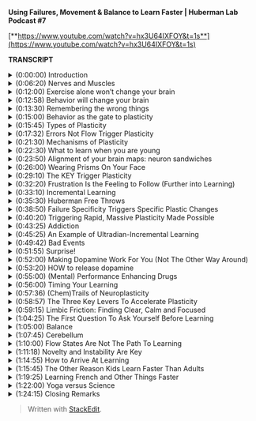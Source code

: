 ﻿**Using Failures, Movement & Balance to Learn Faster | Huberman Lab Podcast #7**

[**https://www.youtube.com/watch?v=hx3U64IXFOY&t=1s**](https://www.youtube.com/watch?v=hx3U64IXFOY&t=1s)

**TRANSCRIPT**

<details>
  <summary>(0:00:00) Introduction</summary>
-
  
Welcome to the Huberman Lab Podcast where we discuss science and science-based tools for everyday life. My name is Andrew Huberman, and I'm a professor of neurobiology and ophthalmology at Stanford School of Medicine. This podcast is separate from my teaching and research roles at Stanford. It is, however, part of my desire and effort to bring you zero cost to consumer information about science and science-related tools. In keeping with that theme, I'd like to thank the sponsors of today's podcast.

Our first sponsor is Headspace. Headspace is a meditation app that makes meditation easy. I've been meditating on and off now for about 30 years, although I confess more off than on. And that's because I think like, for a lot of people, sticking to a meditation practice can be pretty challenging. I started using Headspace a few years ago and I found that it's really allowed me to stick to a meditation practice on a regular basis. I meditate anywhere from five to seven times a week. The app includes meditations that are all backed by scientific peer-reviewed studies. And it makes it really easy to start and complete the meditations. I started using these meditations while I was flying a few years back. On JetBlue flights, they started offering Headspace meditations. That's where I initially started. And then I moved over to the app, and I really enjoy it and I derive great benefit from it. If you'd like to try Headspace, you can go to headspace.com/specialoffer. And if you do that, you'll get all the meditations that Headspace offers for free for one month. That's headspace.com/specialoffer. You get all the meditations for free, which is the best offer that they has available right now. So if you're interested in it, check it out.

The second sponsor of today's podcast is Athletic Greens. Athletic Greens is an all-in-one vitamin mineral probiotic drink. I started using Athletic Greens in 2012, and I've been using it continuously ever since. I started using Athletic Greens because I found it rather dizzying to know which vitamins and minerals to take. And Athletic Greens allows me to get the full base of all the necessary vitamins and minerals in one easy to consume drink. It also turns out that the drink tastes quite good. I mix mine with some lemon juice and some water, I drink it once or twice a day. The probiotics in Athletic Greens are also important to me because there are a lot of data now supporting the fact that the gut microbiome is important for the gut-brain axis for various aspects of cognitive function, immune function, metabolic function. There's just a huge number of things that having a healthy gut microbiome has been shown to be important for. So by taking Athletic Greens, I have that base covered as well. If you'd like to try Athletic Greens, you can go to athleticgreens.com/huberman. And if you do that, they'll give you a year supply of liquid vitamin D3 K2. There are also a lot of data now showing that vitamin D3 is very important for a number of different biological functions. In addition, they'll give you five free travel packs with your order. It can be difficult to mix up powders while on the road, when in a car, or in a hotel, or on a plane, et cetera. The travel packs make everything really clean and easy. So you'll get the year supply of vitamin D3 K2 plus the five free travel packs if you go to athleticgreens.com/huberman.

The third sponsor of today's podcast is Madefor. Madefor is behavioral science company that makes learning positive habits and growth mindset easy. I've been involved with Madefor since the beginning as the lead of their scientific advisory. Other members of the scientific advisory include, for instance, the head of the chronobiology unit at the National Institutes of Mental Health, as well as psychiatrists from Harvard Medical School and elsewhere, all of whom are serious about science and science-related tools for developing positive habits and growth mindset. The program is a 10 month-program, during which each month you engage in a specific activity designed to encourage and cultivate positive habits and growth mindset. As well, we hold a monthly Zoom call, during which we discuss the program, people's progress, and answer any questions they have directly. If you'd like to try Madefor, you can go to getmadefor.com, and if you put Huberman in at checkout, you'll get 20% off the program. That's getmadefor.com, put Huberman in at checkout, and get 20% off the program. Today, we're going to talk about how to change your nervous system for the better. As you recall, your nervous system includes your brain and your spinal cord, but also all the connections that your brain and spinal cord make with the organs of your body and all the connections that the organs of your body make with your brain and spinal cord. This thing that we call the nervous system is responsible for everything we know, all our behavior, all our emotions, everything we feel about ourselves and the outside world, everything we think and believe. It's really at the center of our entire experience of life and who we are. Fortunately, in humans, unlike in other species, we can change our nervous system by taking some very specific and deliberate actions. And, today, we're really going to focus on the actions, the motor commands and the aspects of movement and balance that allow us to change our nervous system. It turns out that movement and balance actually provide windows or portals into our ability to change our nervous system the way we want, even if those changes are not about learning new movements or learning how to balance. And soon you'll understand why. So, today, we're going to talk a lot about the basic science of neuroplasticity. I promise to not use excessive nomenclature. There'll be a little bit, but I'll try and make it as clear as possible. And we're also going to talk a lot about protocols and tools that the scientific literature points to and support for changing our nervous system, again, not just for sake of learning new motor movements or how to balance better, but for how to feel differently about particular experiences, both past, present, and future, and as well as how to learn faster. We're not going to discuss hacks, a word I loath, we're not going to discuss gimmicks, we're going to discuss mechanism and scientific data and the tools that those mechanisms and scientific data point to so that you can tailor your practices around learning to your specific needs and goals.
</details>

<details>
  <summary>(0:06:20) Nerves and Muscles</summary>
-
  
So let's begin by just examining the big picture question which is, does the brain control behavior? And my hope is that everyone is immediately thinking yes. The brain and nervous system, we really should say, 'cause the brain is just one component of the nervous system, controls our behavior. How does it do that? Well, there are a couple different levels that it does that. First of all, if we're talking about movement, behavior generally means movement, if we're talking about movement, we have two categories of neurons that are very important to think about in the context of neuroplasticity. First of all, we have what are called lower motor neurons. These are motor neurons that live in our spinal cord. For the aficionados out there, for those of you that might be headed to medical school or just want to learn more about the anatomy, they live in the ventral horn of the spinal cord. But that doesn't matter if you don't want to know that, just know that you have these things called lower motor neurons. These are neurons that are in the spinal cord but they extend a wire that we call an axon out into the peripheral nervous system, into the body. And those neurons connect with muscle. They send electrical potentials out there that allow our muscles to twitch into contract. As a little point of fact, actually, we don't have muscle memory. There's no such thing as muscle memory. Muscles are dumb. They don't know anything, they don't have a history, they don't have a memory, they don't know anything. It is the neurons that control those muscles and their firing patterns in which all the information for motor patterns are stored. So your ability to walk is not muscle memory, it's neural memory. Now, the lower motor neurons, while smarter than the muscle so to speak, are not the most brilliant of the motor neurons. They are generally involved in doing what they are told, and they are told what to do from two sources. We have circuits in our brainstem, so this would be kind of around your neck deep in the brain, that are called central pattern generators. These are sometimes called CPGs. Central pattern generators are what allow us to generate repetitive patterns of movement. So inhaling and exhaling, inhaling and exhaling subconsciously is controlled by a central pattern generator. That just means a collection of neurons. If you really want to know, they're called the pre-Botzinger neurons discovered by Jack Feldman and colleagues at UCLA. These neurons in the brainstem send information down the phrenic nerve and control the diaphragm. And it goes inhale, exhale, inhale, exhale. And you don't have to think about that. You could think about it and you could change the durations of inhales and exhales and change that up, but the motor neurons that control that are just responding to what the brain is telling it to do. The other central pattern generators include things like walking. The right limb-left limb, right limb-left limb pattern that we normally associate with walking was learned during childhood, and these central pattern generators, sometimes called CPGs, tell our lower motor neurons, "Fire. Now you fire, now you fire." So they are literally saying, "Right, left, right left." They are the marching orders from the brainstem to the lower motor neurons. So these lower motor neurons do what they are told. They are obedient little soldiers and they do what they are told, and their job is to make the muscles contract at specific times. Okay. That's all simple. But then there are the upper motor neurons. The upper motor neurons actually reside in our motor cortex, way up on top of the brain. And they are involved in sending signals for deliberate action. So they send signals to the lower motor neurons which are the effectors, the ones that actually control the muscles, but the upper motor neurons are the ones that send very specific signals. For instance, the signals that would allow you to make a cup of coffee in the morning or to deliberately engage in any kind of behavior. Now, you can probably make a cup of coffee in the morning without having to think about it too much. It's almost reflexive for you now, which means that a lot of the information about how to perform that particular movement has been passed off to circuitry that's now more or less in the brainstem and below the motor cortex. Now, why am I giving you all this detail? Well, if you want to change motor patterns, you have to know where in the circuitry changes are possible and you ought to know where the changes are most likely to occur. You also need to know, how do you signal to the brain and nervous system that a change is necessary? So let's just pause there, return to the initial question that we started with, which is, does the brain control behavior? And the answer is yes, and now you know how. It's upper motor neurons, lower motor neurons, you've got these things called central pattern generators and some connection with the muscle. So there you go, you just got, basically, what was the equivalent of the introduction to a college lecture on motor control and the nervous system. But the point today is all about plasticity. How can that be leveraged in order to open up this magical thing that we call plasticity in order to access changes to our emotional experience, or to our belief system, or to our ability to remember and use specific kinds of information for say math, or language, et cetera?
</details>

<details>
  <summary>(0:12:00) Exercise alone won’t change your brain</summary>
-
  
Well, what I'm not going to tell you is that you need to go running or you need to go biking, or that simply going through motor patterns is going to open up plasticity because I hate to tell you this, but as beneficial as exercise is, it does not open plasticity unless you do certain things. And I will tell you exactly what those certain things are today. To be clear, I think exercise is wonderful and healthy, can improve cardiovascular function, maintain strength, bone density, all that good stuff. But just working out or doing your exercise of various kinds will not change your nervous system. It will maintain it, and it can certainly improve other health metrics, but it is not going to open up the window for plasticity. The question we need to ask is can behavior change the brain? We already agree that the brain can change behavior, but can behavior change the brain? And the answer is yes, provided that behavior is different enough in specific ways from the behaviors that you already know how to perform. Let me repeat that.
</details>

<details>
  <summary>(0:12:58) Behavior will change your brain</summary>
-
  
Can behavior change the brain? And the answer is yes, provided that behavior is different enough from the sorts of behaviors that you already know how to perform. And I should've added the word well. Because you can't obviously perform a behavior that you don't know how to perform because you don't know how to do it yet. But there's a key element to accessing neuroplasticity that frankly I don't see out there in the general discussion about neuroplasticity.
</details>

<details>
  <summary>(0:13:30) Remembering the wrong things</summary>
-
  
In the general discussion about neuroplasticity and about learning, I hear all these gimmicks about using different ways to remember lots of people's names and arranging things into their first letters and mnemonics and all this kind of stuff, which, frankly, to me feels really gimmicky. I think that if you look at super learners, they tend to be people that have a process of say extreme memory. But people who have extreme memory, generally, the literature shows us, are pretty poor at other things. I don't think most of us are interested in walking around knowing how to remember everything. In fact, there are some interesting studies looking at humans who over-remember, and they suffer tremendously because they remember all sorts of things, like the number at the top of the receipt at the bodega that they bought a Coca-Cola 10 years ago. This is useless information for most people. They don't do well in life, really. So the goal isn't to remember everything, the goal is to be selective about your brain changes. And when we talk about brain changes, I want to highlight adaptive changes. There's a whole category of things that we're going to discuss when we talk about traumatic brain injury and dementia, a topic for a future episode, about all the things that happen when you have damaged your nervous system or you're missing neurons. But, today, I really want to talk about something that I think is very near and dear to many of your hearts, which is what are the behaviors that you can engage in to access neuroplasticity so that then you can apply that plasticity to the specific things that you want to learn or unlearn.
</details>

<details>
  <summary>(0:15:00) Behavior as the gate to plasticity</summary>
-
  
This is very important because I don't want people to get the impression that we're really talking about learning a bunch of motor movements. You may be an athlete, you might not be an athlete. You might want to learn how to dance, you might not. You might want to learn how to dance and get better at remembering and learning languages, for instance, or at unlearning some difficult emotional experience, meaning you want to remove the emotional load from a particular memory of an experience. What we're talking about today is using behavior as a gate to enter states of mind and body that allow you to access plasticity.
</details>

<details>
  <summary>(0:15:45) Types of Plasticity</summary>
-
  
So let's talk about the different kinds of plasticity that are available to us. Because those will point directly towards the type of protocols that we should engage in to change ourselves for the better, the so-called adaptive plasticity. There is something called representational plasticity. Representational plasticity is just your internal representation of the outside world. So you have a map of auditory space, believe it or not, meaning you have neurons that respond when something over on my right happens, like I'm [snaps fingers] snapping my fingers over to my right. I can't snap as well on my left, which is the whole thing unto itself. [snaps fingers] Yeah, weak over there on the left side. But when I do that, there are different neurons respond to those. We have a map of visual space. Certain neurons are seeing things in certain portions of visual space and not others. We have a map of motor space, meaning when we move our limbs in particular directions, we know where those limbs are because even if we can't see them, we have what's called proprioceptive feedback. So we have knowledge about where our limbs are. In fact, people that lack certain neurons for proprioceptive feedback, they are very poor at controlling their motor behavior. They get injured a lot. It's actually a terrible situation. So we've got all these representations inside and we have maps of our motor commands. We know that, for instance, if I want to reach out and grab the pen in front of me, that I need to generate a certain amount of force. So I rarely overshoot, I rarely miss the pen. Our maps of the motor world and our maps of the sensory world are merged.
</details>

<details>
  <summary>(0:17:32) Errors Not Flow Trigger Plasticity</summary>
-
  
The way to create plasticity is to create mismatches or errors in how we perform things. And this I think is an amazing and important feature of neuroplasticity that is highly underappreciated. The way to create plasticity is to send signals to the brain that something is wrong, something is different, and something isn't being achieved. I think this will completely reframe the way that most people think about plasticity. Most of us think about plasticity as, "Okay, we're going to get into this optimal learning state or flow, and then suddenly we're going to be able to do all the things that we wish that we could do." Well, I hate to break it to you, but flow is an expression of what we already know how to do. It is not a state for learning. And I'm willing to go to bat with any of the flo-wa-nis-tas out there that want to challenge me on that one. Flow is an expression of nervous system capabilities that are already embedded in us. Errors and making errors out of sync with what we would like to do is how our nervous system is cued through very distinct biological mechanisms that something isn't going right. And, therefore, certain neurochemicals are deployed that signal the neural circuits that they have to change. So let's talk about the experiments that support what I just said. 'Cause I'm about to tell you that making errors over and over and over again is the route to shaping your nervous system so that it performs better and better and better. And I'm not going to tell you that the last rep of a set where you hit failure in the gym is anything like neuroplasticity. You hear that too that it's pushing to that point of a cliff where you just can't function anymore, that's the signal. That's not the signal. That's a distinct neuromuscular phenomenon that bears zero resemblance to what it takes to get neuroplasticity. So let's talk about errors and making errors and why and how that triggers the release of chemicals that then allow us to not just learn the thing that we're doing in the motor sense, play the piano, dance, et cetera, but it also creates an environment, a milieu within the brain, that allows us to then go learn how to couple or uncouple a particular emotion to an experience, or better language learning, or better mathematical learning. It's a really fundamental aspect of how we're built. And when you look at it, it's actually very straightforward. It's a series of logical steps that once you learn how to open those hatches, it becomes very straightforward to deploy. Last episode, we discussed some of the basic principles of neuroplasticity. If you didn't hear that episode, no problem, I'll just review it quickly, which is that it's a falsehood that everything that we do and experience changes our brain. The brain changes when certain neurochemicals, namely acetylcholine, epinephrin, and dopamine, are released in ways and in the specific times that allow for neural circuits to be marked for change. And then the change occurs later during sleep. I'll review that later, but, basically, you need a certain cocktail of chemicals released in the brain in order for a particular behavior to reshape the way that our brain works. So the question really is what allows those neurochemicals to be released? And last episode, I talked all about focus. If you haven't seen it or heard that episode, you might want to check it out, about some specific tools and practices that can allow you to build up your capacity for focus and release certain chemicals in that cocktail. But, today, we're going to talk about the other chemicals in the cocktail, in particular dopamine. And we're really going to center our discussion around this issue of making errors and why making errors is actually the signal that tells the brain, "Okay, it's time to change," or, more generally, it's time to pay attention to things so that you change. And I really want to distinguish this point really clearly, which is that I'm going to talk today a lot about motor and vestibular, meaning balance programs, but not just for learning motor commands and balance, not just for learning new motor skills and balance, but also for setting a stage or a kind of condition in your brain where you can go learn other things as well.
</details>

<details>
  <summary>(0:21:30) Mechanisms of Plasticity</summary>
-
  
Let's talk about some classic experiments that really nail down what's most important in this discussion about plasticity. As I mentioned last episode, and I'll just tell you right now again, the brain is incredibly plastic from about birth until about age 25. Passive experience will shape the brain just because of the way that the chemicals that are sloshing around in there and the way that the neurons are arranged and all sorts of things. The brain's job is to customize itself in response to its experience. And then somewhere about 25, it's not like the day after your 26th birthday, plasticity closes, there's a kind of tapering off of plasticity, and you need different mechanisms to engage plasticity as an adult. We're mostly going to be talking about adult plasticity today, but I got a lot of questions about, "Well, what about if I'm younger than 25?" First of all, that's great. I wish I had a time machine, but I don't. Because as I've said before, the stinger is when you're young, your brain is very plastic, but you have less control over your experience. When you're older, generally, you have more control of your experience, but your brain is less plastic.
</details>

<details>
  <summary>(0:22:30) What to learn when you are young</summary>
-
  
So if you're already asking the question as a 20-year-old or a 15-year-old, "What can I do now that's really going to enhanced my brain?" I guess the simple answer would be an aside, which would be get the broadest education you can possible. That means math, chemistry, physics, literature, music, learn how to play an instrument. I'm saying that 'cause I wish I had, et cetera. Get a broad training in a number of things and find the thing that really captures your passion and excitement, and then put a ton of additional effort there. That's what I recommend, including emotional development. Maybe a topic for a future episode. But if you are an adult, or if you are a young person, knowing how to tap into these plasticity mechanisms is very powerful. You need these chemicals deployed in the nervous system in order to mark whatever nerve cells happen to be firing in the time afterward for change. And people are obsessed with asking, "What supplements, what drugs, what conditions, what machines will allow for that?" But there's a natural set of conditions that allow for that.
</details>

<details>
  <summary>(0:23:50) Alignment of your brain maps: neuron sandwiches</summary>
-
  
When we came into this world, we learned to take our different maps of experience, our motor maps, our auditory maps, our visual maps. And to link them, we align those maps. The simplest example is the one I gave before. If I hear something off to my right, like I click like that, it could come from my fingers snapping or it could come from something generated by somebody else or something else to my right, I look to my right. If I hear it on the left, I look to my left. If I hear it right in front of me, I keep looking right in front of me. And if I hear it behind me, I turn around. And that's because our maps of visual space and our maps of auditory space and our maps of motor space are aligned to one another in perfect register. It's an incredible feature of our nervous system. It takes place in a structure called the superior colliculus, although you don't need to know that name. Superior colliculus has layers, literally stacks of neurons like in a sandwich where the zero point right in front of me, or maybe 10 or 15 degrees off to my right or 10 or 15 degrees off to my left, are aligned so that the auditory neurons, the ones that care about sounds, at 15 degrees to my right, sit directly below the neurons that look at 15 degrees to my right in my visual system. And when I reach over to this direction, there's a signal that's sent down through those layers that says 15 degrees off to the right is the direction to look, it's the direction to listen, and it's the direction to move if I need to move. So there's an alignment. And this is really powerful. And this is what allows us to move through space and function in our lives in a really fluid way. It's set up during development. But there have been some important experiments that have revealed that these maps are plastic, meaning they can shift, they're subject to neuroplasticity. And there are specific rules that allow us to shift them.
</details>

<details>
  <summary>(0:26:00) Wearing Prisms On Your Face</summary>
-
  
So here's the key experiment. The key experiment was done by a colleague of mine who's now retired but whose work is absolutely fundamental in the field of neuroplasticity, Eric Knudsen. The Knudsen Lab, and many of the Knudsen Lab scientific offspring, showed that if one is to wear prism glasses that shift the visual field, that eventually there'll be a shift in the representation of the auditory motor maps too. Now, what they initially did is they looked at young subjects, and what they did is they moved the visual world by making them wear prism glasses. So that, for instance, if my pen is out in front of me at five degrees off center, so just a little bit off center, if you're listening to this, this would be like just a little bit to my right, but in these prism glasses, I actually see that pen way over far on my right. So it's actually here, but I see it over there because I'm wearing prisms on my eyes. What happens is in the first day or so, you ask people or you ask animal subjects or whatever to reach for this object, and they reach to the wrong place because they're seeing it where it isn't. This gets especially complicated when you start including sounds. When you have a thing off to your right making a sound, but the thing is actually right here. So you're hearing the sound at one location and you're seeing the object at another location because you're wearing these prisms. So your image of the world is totally distorted. Or, in experiments done by other groups, they wear glasses, subjects wore glasses that completely invert the visual world so that everything is upside down, which is an extreme example of these representational maps being flipped or shifted. But what you find is that in young individuals, within a day or two, they start adjusting their motor behavior in exactly the right way so that they always reach to the correct location. So they hear a sound at one location, they see the object that ought to make that sound at a different location, and they somehow are able to adjust their motor behavior to reach to the correct location. It's incredible. It's absolutely incredible. Or, in the case of the people who would look at the world upside down, they somehow are able to navigate this upside down world even though we're completely used to our feet being on the floor and not on the ceiling and people not walking at us by hanging off the ceiling like bats. Amazing. And what it tells us is that these maps that are aligned to one another can move and shift and rotate, and even flip themselves. And it happens best in young individuals. If you do this in older individuals, in most cases, it takes a very long time for the maps to shift, and in some cases they never shift. So this is a very experimental scenario, but it's an important one to understand because it really tamps down the fact that we have the capacity to create dramatic shifts in our representation of the outside world. So how can we get plasticity as adults that mimics the plasticity that we get when we are juveniles? Well, the Knudsen Lab and other labs have looked at this, and it's really interesting. First of all, we have to ask, what is the signal for plasticity? Is it just having prism glasses on? No, because they did that experiment and ruled that out. Is it just the fact that the visual thing appears to be far over to my right when in fact it's right in front of me? No.
</details>

<details>
  <summary>(0:29:10) The KEY Trigger Plasticity</summary>
-
  
The signal that generates the plasticity is the making of errors. It's the reaches and failures that signal to the nervous system that this is not working. And, therefore, the shifts start to take place. And this is so fundamentally important because I think most people think, "Oh, well, practice is going to be I have to access beginner's mind," which is a great concept, actually, it's about approaching things expecting to make errors, which is great. I think I am a believer in beginner's mind. But people understandably get frustrated, like they're trying to learn a piece on the piano and they can't do it, or they're trying to write a piece of code, or they're trying to access some sort of motor behavior, and they can't do it, and the frustration drives them crazy, [indistinct] "I can't do it, I can't do it," when they don't realize that [laughs] the errors themselves are signaling to the brain and nervous system, "Something's not working." And of course the brain doesn't understand the words something isn't working. The brain doesn't even understand frustration as an emotional state. The brain understands the neurochemicals that are released, namely epinephrine and acetylcholine, but also, and we'll get into this, the molecule dopamine when we start to approximate the correct behavior just a little bit, and we start getting a little bit right. So what happens is when we make errors, the nervous system kind of, I don't want to say freaks out because it's a very mechanistic and controlled situation, but the nervous system starts releasing neurotransmitters and neuromodulators that say, "We better change something in the circuitry." And so errors are the basis [laughs] for neuroplasticity and for learning. And I wish that this was more prominent out there. I guess this is why I'm saying it. And humans do not like this feeling of frustration and making errors. The few that do do exceedingly well in whatever pursuits they happen to be involved in. The ones that don't, generally don't do well. They generally don't learn much. And if you think about it, why would your nervous system ever change? Why would it ever change? Unless there was something to be afraid of, something that made us feel awful will signal that the nervous system needs to change, or there's an error in our performance. So it turns out that the feedback of these errors, the reaching to the wrong location starts to release a number of things. And now you've heard about them many times, but this would be epinephrin. It increases alertness, acetylcholine, focus. And this is why frustration that leads us to just kind of quit and walk away from the endeavor is the absolute worst thing. Because if acetylcholine is released, it creates an opportunity to focus on the error margin, the distance between what it is that you're doing and what it is that you would like to do. And then the nervous system starts to make changes almost immediately in order to try and get the behavior right. And when you start getting it even a little bit right, that third molecule comes online or is released, which is dopamine, which allows for the plastic changes to occur very fast. Now, this is what all happens very naturally in young brains. But in old brains, it tends to be pretty slow, except for in two conditions.
</details>

<details>
  <summary>(0:32:20) Frustration Is the Feeling to Follow (Further into Learning)</summary>
-
  
So let me just pause and just say this, if you are uncomfortable making errors and you get frustrated easily, if you leverage that frustration toward drilling deeper into the endeavor, you are setting yourself up for a terrific set of plasticity mechanisms to engage. But if you take that frustration and you walk away from the endeavor, you are essentially setting up plasticity to rewire you according to what happens afterwards, which is generally feeling pretty miserable. So now you can kind of start to appreciate why it is that continuing to drill into a process to the point of frustration but then staying with that process for a little bit longer, and I'll define exactly what I mean by a little bit, is the most important thing for adult learning as well as childhood learning, but adult learning in particular.
</details>

<details>
  <summary>(0:33:10) Incremental Learning</summary>
-
  
Now, the Knudsen Lab did two very important sets of experiments. The first one was published in "Nature,' very important study, which showed that juveniles can make these massive shifts in their map representations, meaning you can shift the visual world using visual prisms a huge amount and very quickly. Young individuals can shift their representations of the world so that they learn to reach to the correct location. They get a lot of plasticity all at once, and it happens very fast in a period of just a couple days. In adults, it tends to be very slow and most individuals never actually accomplish the full map shift. They don't get the plasticity. Here we're talking about map shifts, but this could be learning a new language, this could be any number of different things that [indistinct] we're attempting. So what we're saying is what I already said before, which is that we learn very well as youngsters, but not as adults after 25. But then what they did is they started making the increment of change smaller. So instead of shifting the world a huge amount by putting prisms that shifted that the visual world all the way over to the right, they did this incrementally. So, first, they put on prisms that shifted it just a little bit, just like seven degrees I believe was the exact number. And then it was 14 degrees, and then it was 28 degrees. And so what they found was that the adult nervous system can tolerate smaller and smaller errors over time, but that you can stack those errors so that you can get a lot of plasticity. Put simply, incremental learning as an adult is absolutely essential. You are not going to get massive shifts in your representation to the outside world. So how do you make small errors as opposed to big errors? Well, the key is smaller bouts of focused learning for smaller bits of information. It's a mistake to try and learn a lot of information in one learning about as an adult. What these papers from the Knudsen Lab show, and what others have gone on to show, is that the adult nervous system is fully capable of engaging in a huge amount of plasticity, but you need to do it in smaller increments per learning epoch or per learning episode. So how would you do this?
</details>

<details>
  <summary>(0:35:30) Huberman Free Throws</summary>
-
  
Well, say for instance, I'm terrible at free throws, so let's say I wanted to learn free throws. I'm 45 years old, so I'm well past the 25 and under mark. I'm going to make errors. I'm going to make a lot errors. If I go into learning free throws knowing that errors are the gate to plasticity, well, then I feel a little bit better, but I still have to aim for the rim of the basket or the net. Basically, showing how little I know about basketball. But I think I know the general themes around basketball, involves a net, a back board, and a ball, of course. So I go to the free throw line and I'll throw. How long should I go? Well, until I'm hitting the point of frustration. And at that point, continuing probably for anywhere from 10 to 100 more trials should be my limit, right? That should be my limit if I want to improve some specific aspect of the motor behavior. And so the question then is what should I be paying attention to? What should I be focusing on? Well, obviously trying to get the ball into the basket. But the beauty of motor learning is that the circuits for auditory and visual and motor more or less teach themselves. I don't necessarily have to be paying attention to exactly the contact of my fingers with the ball or some random feature like whether or not I'm bending my knees or not. The key is to try a number of different parameters until I start to approximate the behavior that I want to get a little bit better, and then trying to get consistent about that. Now, many of you involved in sports learning will say, "Okay, well, that's obvious, it's just incremental learning." But the key thing is in those errors. By isolating the errors and making a number of errors in a particular aspect of the motor movement, it signals to the brain that it's plastic. And if I leave that episode of going and trying to learn how to shoot free throws, my brain is still plastic. Plasticity is a state of the brain and nervous system. It's not just geared toward the specific thing I'm trying to learn. So there are two aspects to plasticity that I think we really need to highlight. One is that there's plasticity geared toward the thing that you are trying to learn specifically. And then there are states of mind and body that allow us to access plasticity. Now, toward the end of this episode, I'm going to spell out specific protocols in a little more detail. That free throw example might not correlate with what you want to learn. Actually, I don't have a huge desire to learn free throws. I've more or less given up on basketball, and free throws in particular. But I think that it's important to understand that motor movements are the most straightforward way to access states of plasticity. And that can be for sake of learning the motor movement or for sake of accessing plasticity more generally. One very important aspect to getting plasticity as an adult is not just smaller increments, meaning shorter bouts. So I gave an example of another 100 free throws or something, but going out there and just getting 10,000 free throws all at once or packing as much as I can into one episode is not going to be as efficient for me as shorter bouts of intense learning as an adult.
</details>

<details>
  <summary>(0:38:50) Failure Specificity Triggers Specific Plastic Changes</summary>
-
  
Because the error signals are not as well-defined to my nervous system. It's not going to know what needs to change. And so this is really the key element of incremental learning, is that you're trying to signal to the nervous system at least one component that needs to change. The nervous system needs to know what the error is. Now, when I shoot free throws, Lord knows there are a lot of different kinds of errors that happen, probably the way I'm bending my knees, the arc of the ball, the way I'm organizing my shoulders, probably where my eyes are, lots of things. So which ones to focus on? And that's what I said before, the beauty of the motor system is I don't have to worry about all of that. I just need to get the reps in a number of times, and the nervous system will figure out how far off my motor commands are, at the level of these maps that I described earlier, how far those deviate from the desired behavior, getting the ball into the basket, and it will start making adjustments. But as I make adjustments, or as my nervous system makes adjustments for me, the key thing is to not start adding a variety of new errors because then it gets confused. And so this is why short learning bouts are absolutely essential. So let's say it's for learning an instrument as an adult. Probably anywhere from 7 minutes to 30 minutes, provided that you're fully attending, you're very focused, is going to be a pretty significant stimulus to inspire plasticity in the nervous system.
</details>

<details>
  <summary>(0:40:20) Triggering Rapid, Massive Plasticity Made Possible</summary>
-
  
Now, there is one way to get a lot of plasticity all at once as an adult. There is that kind of Holy Grail thing of getting massive plasticity as you would when you were a young person but as an adult. And the Knudsen Lab revealed this by setting a very serious contingency on the learning. What they did was they had a situation where subjects had to find food that was displaced in their visual world, again, by putting prisms, and they had to find the food, and the food made a noise, there was a noise set to kind of the location of the food through an array of speakers. Basically, what they found was that if people have to adjust their visual world in order to get food, the plasticity would eventually occur, but it was very slow as an adult. It was very, very slow. Unless they actually had to hunt that food. In order to eat at all, they needed plasticity. And then what happened was remarkable. What they observed is that the plasticity as an adult can be as dramatic, as robust as it is in a young person or in a young animal subject, provided that there's a serious incentive for the plasticity to occur. And this is absolutely important to understand, which is that how badly we need or want the plasticity determines how fast that plasticity will arrive, which is incredible because the brain is just neurons and soup of chemicals. But this means that the importance of something, how important something is to us, actually gates the rate of plasticity and the magnitude of plasticity. And this is why just passively going through most things, going through the motions, as we say, or just getting our reps in quote, unquote, is not sufficient to get the nervous system to change. This study, a beautiful study, published in the journal of neuroscience shows that if we actually have to accomplish something in order to eat or in order to get our ration of income, we will reshape our nervous system very, very quickly. So the nervous system has a capacity to change at a tremendous rate, to an enormous degree at any stage of life provided it's important enough that that happen. And I think some of you might be saying, "Well, duh, that's obvious. If it's really crucial, then, of course, it's going to change faster." But it didn't have to be that way. And for most people who are trying to learn how to learn faster or learn better, they probably, in most cases, they are hitting a limit because the need to change is not crucial enough. And I think there are a number of places where this has important relevance in the people who are battling addiction, for instance. I will be the first to say that I sympathize with the fact that addictions have a biological component.
</details>

<details>
  <summary>(0:43:25) Addiction</summary>
-
  
There's clearly cases where people struggle tremendously to change their behavior and their nervous system, in some cases, is so disrupted by whatever substance they've been abusing or behavior that they've been engaging in, that it's that much harder for them to change. But we've also seen incredible examples where when people have to change from an internal standpoint, from their own belief and desire to change, that massive change is possible. And so I think that the studies that Knudsen did showing the incremental learning can create a huge degree of plasticity as an adult as well as when the contingency is very high, meaning we need to eat, or we need to make an income, or we need to do something that's vitally important for us, that plasticity can happen in these enormous leaps just like they can in adolescence and young adulthood. That points to the fact that it has to be a neurochemical system. There has to be an underlying mechanism. This wasn't a case of sticking a wire into the brain or taking a particular drug. All the chemicals that we're about to talk about are released from drugstores, if you will, [laughs] chemical stores that already reside in all of our brains. And the key is how to tap into those stores. And so we're going to next talk about what are the specific behaviors that liberate particular categories of chemicals that allow us to make the most of incremental learning and that set the stage for plasticity that is similar enough or mimics these high contingency states, like the need to get food, or really create a sense of internal urgency, chemical urgency, if you will.
</details>

<details>
  <summary>(0:45:25) An Example of Ultradian-Incremental Learning</summary>
-
  
If you've heard previous episodes of this podcast, you may have heard me talk about ultradian rhythm, which are these 90-minute rhythms that break up our 24-hour day. They help break up our sleep into different cycles of sleep like REM sleep and non-REM sleep. They break up our day in ways that allow us to learn best within 90-minute cycles, et cetera. So some of you might be saying, "Wait, you've been talking about ultradian cycles, and a moment ago you were talking about 7-minute or 12-minute or 30-minute learning cycles. Today, we're really talking about how to tap into plasticity through the completion of a task or working towards something repetitively and making errors. And so just to frame this in the context of the ultradian cycle, you might sit down, decide that you're going to learn conversational French, which would mean that you probably don't already speak French. So you're going to sit down, you're going to decide you're going to learn some nouns and some verbs, you might do some practice set. The ultradian cycle says that for the first 5 to 10 minutes of doing that, your mind is going to drift and your focus will probably kick in, provided that you're restricting your visual world to just the material in front of you, something we talked about last episode, somewhere around the 10 or 15-minute mark. And then at best you're probably going to get about an hour of a deliberate kind of tunnel vision learning in there. Your mind will drift. And then toward the end of that, what is now an hour and 10 or hour and 20 minute cycle, your brain will sort of start to flicker in and out, you might start thinking about what you need to eat or the fact that you have to use the bathroom or something. And then by 90 minutes, it's probably time to just stop the learning about and go do something else, maybe return for a second learning about later, maybe take a nap afterwards or something to enhance the learning. It's going to happen within about a 90-minute block. You're going to go through that cycle of learning. But when I refer to the 7 or 12 or 30 minutes of making errors, what I mean is when you're really in a mode of repeating errors, not deliberately, you're trying your best to accomplish something, and you're failing. You're absolutely failing. You're trying to remember say the sign language alphabet. I was trying to teach myself this recently, and then I keep repeating and repeating, and then get to a certain point where I kept making errors, making errors, making errors. You want to keep making errors for this period of time that I'm saying will last anywhere for about 7 to 30 minutes. It is exceedingly frustrating, but that frustration, it liberates the chemical cues that signal that plasticity needs to happen and they also signal the particular neurons that are active. So in the case of sign language, it might be the ones that control my hand movements as well as me thinking about what the different letters are. It's signaling different opponents within the networks between the brain and body, and it's trying to figure out, "Wait, where are these errors coming from? Where are the errors coming from? Ah, it's those neurons, they're making the mistakes. They're making the mistakes, they're making the mistakes." And it essentially highlights that pathway for change. And it is the case that when we come back a day or two later in a learning about after a nap or a night or two of deep rest, then what we find is that we can remember certain things and the motor pathways work. And we don't always get it perfectly, but we get a lot of it right. Whereas, we got it wrong before. So that 7 to 30-minute intense learning about is within the ultradian cycle, and I want to be clear about that. And some people can tolerate many of these per day. Most people can only tolerate one or two, maybe three. This is intense work. If shooting free throws, you could probably do it all day. But what I'm talking about is really trying to accelerate plasticity by having a period of the 7 to 30 minutes per learning about that is specifically about making errors. I want to really underscore that. And it's not about, as I mentioned before, coming up with some little hack or trick or something of that sort. It's really about trying to cue the nervous system that something needs to change because otherwise it simply won't change.
</details>

<details>
  <summary>(0:49:42) Bad Events</summary>
-
  
Now, there's another aspect to learning, I think it's only fair to mention, which is that we can all learn very easily when there's something very bad happens to us. I don't wish this on anyone, but it is the case that if something really terrible happens that we will have a lifetime memory for that event. There are processes that allow us to uncouple the emotional load of that event. I talked about some of those a few episodes back, the episode on dreams, trauma, and hallucinations. And we're going to return to trauma release, PTSD, and some of those other themes in a future episode. But the reason why negative experiences can be wired into us so quickly is because our nervous system's main job is to keep us safe, but at a deeper level, it's because negative experiences cue us to the fact that whatever's happening that's really bad is very different than the other things that tend to happen before. Most of our experience doesn't remap us, but those negative experiences deploy high levels of norepinephrine, high levels of acetylcholine, and really make so that whatever it is that we experienced in that bad episode is essentially queued up, and so we're on the lookout for it. And this has a number of negative effects in terms of psychological and emotional effects, but it is really a process designed to keep us safe.
</details>

<details>
  <summary>(0:51:55) Surprise!</summary>
-
  
The other ways in which we can learn more quickly besides just making errors is when something really surprises us. And if we're positively surprised by something or we are just flooded with this molecule dopamine, then there's a great opportunity for plasticity. Dopamine is a molecule that's almost always associated with pleasure and with the accomplishment of a particular goal, but it's really also a molecule of motivation. It's a molecule that is released inside of us when we think we're on the right path. And it does have a capacity to increase neuroplasticity, motivation, et cetera. It's released in response to a number of natural behaviors, just that help with the progression of ours and other species, things like food, sex, in some sense social connection, although that's more serotonin, and serotonin doesn't have the same effects on plasticity quite the same. And we'll talk about a few later. But dopamine is when we think we're on the right path toward an external goal, a little bit is released and it tends to give us more motivation toward that goal.
</details>

<details>
  <summary>(0:52:00) Making Dopamine Work For You (Not The Other Way Around)</summary>
-
  
I think everyone could stand to enhance the rate of learning by doing the following. Learn to attach dopamine, in a subjective way, to this process of making errors. Because that's really combining two modes of plasticity in ways that together can accelerate the plasticity. So, earlier, I talked about making errors and having a focus about of learning that includes making a lot of errors inside of that learning about. That is going to be frustrating, but the frustration itself is the cue, and epinephrine will be very high under those conditions. But if you can just subjectively associate that experience with something good and that you want to continue down that path as opposed to quitting when you hit the point of frustration, well then you now start to create a synergy between the dopamine that's released when we subjectively think something is good, or tell ourselves something is good, and that situation of making failures. In other words, making failing repetitively, provided we're engaged in a very specific set of behaviors when we do it, as well as telling ourselves that those failures are good for learning and good for us, creates an outsize effect on the rate of plasticity. It accelerates plasticity.
</details>

<details>
  <summary>(0:53:20) HOW to release dopamine</summary>
-
  
Now, some of you might be asking, and I get asked a lot, "Well, how do I get dopamine to be released? And can I just tell myself that something is good when it's bad?" Well, actually yes, believe it or not. The thing about dopamine is it's highly subjective. What's funny to one person is not necessarily funny to the next. So it has to have some sense of authenticity for you. But if you really want to be learning the thing that you're trying to learn, that should be reason enough to tell yourself, "Well, I'm frustrated, but the frustration is the source of accelerated learning." Dopamine is one of these incredible molecules that both can be released according to things that are hardwired in us to release dopamine. Again, things like food, sex, warmth when we're cold, cool environments when we're too warm. It's that kind of pleasure molecule overall. But it's also highly subjective what releases dopamine in one person versus the next. Everyone releases dopamine in response to those very basic kind of behaviors and activities, but dopamine is also released according to what we subjectively believe is good for us. And that's what's so powerful about it. In fact, a book that I highly recommend, if you want to read more about dopamine, is a book that frankly I wish I had written, it's such a wonderful book, it's called "The Molecule of More." And it really talks about dopamine not just as a molecule associated with reward, but a molecule associated with motivation and pursuit, and just how subjectively controlled dopamine can be. So make lots of errors, tell yourself that those errors are important and good for your overall learning goals, so learn to attach dopamine, meaning release dopamine in your brain when you start to make errors, keep the bouts of learning relatively short if you're an adult. Younger people can probably engage in more bouts of learning. And it's probably one of the reasons why they learn so much faster. They can just pack so much more information into the brains and nervous systems compared to adults.
</details>

<details>
  <summary>(0:55:00) (Mental) Performance Enhancing Drugs</summary>
-
  
It's a little bit like, I'll use the example of performance-enhancing drugs. Some of those drugs probably do enhance performance at the level of increasing red blood cell count, et cetera. But a lot of what those drugs do is they allow athletes to recover faster so they can just train more. They allow them to do more work. And so being a child is a little bit like being in a performance enhanced brain milieu. Their brains are kind of on natural, healthy neurochemicals that afford them a lot more learning should they pursue it. So this goes back to my advice for young people early on. If you're young, what should you do? Learn as much as you can about as many things as you possibly can. And I suggest specializing in something. I guess I'm not in a position to give anyone direct advice, but I would say, hopefully, by about age 30, hopefully younger, you have some sense of what excites you and try and get really good at that thing, provided it serves the world for better. But that's all I'll say in terms of parenting advice. It's not my place. But maybe sometime I'll have an episode completely devoted to sort of youth and learning in youth. But once you're attaching dopamine to this process of making errors, then I start getting lots of questions that really are the right questions, which are, how often should I do this?
</details>

<details>
  <summary>(0:56:00) Timing Your Learning</summary>
-
  
And when should I be doing this and at what time? Well, I've talked a little bit about this in previous episodes, but as long as we're now kind of into the nitty-gritty of tools and application, each of us have some natural times throughout the day when we are going to be much better at tolerating these errors and much more focused on what it is that we're trying to do. Last episode was about focus, but chances are that you can't focus as well at 4:00 pm as you can at 10:00 am. It differs for everybody depending on when you're sleeping and your kind of natural chemistry and rhythms. But find the time or times of day when you naturally have the highest mental acuity, and that's really when you want to engage in these learning bouts. And then get to the point where you're making errors and then keep making errors for 7 to 30 minutes. Just keep making those errors and drill through it. And you're almost seeking frustration. And if you can find some pleasure in the frustration, yes, that is a state that exists, you have created the optimal neurochemical milieu for learning that thing.
</details>

<details>
  <summary>(0:57:36) (Chem)Trails of Neuroplasticity</summary>
-
  
But then here's the beauty of it, you also have created the optimal milieu for learning other things afterward. If you leave that about of, I gave the example of free throws, or maybe it's playing tennis, or maybe it's some other skill, and you sit down to read a book, your brain is in a heightened state to learn and retain the information. Because those chemicals don't get released and then shut down. You're creating a whole milieu, an environment of these chemicals. And the tale of how long these chemicals stay sloshing around in your brain has too many factors for me to put a hard number on it. It's going to depend on transporters and enzymes and all sorts of things. But at least for an hour or so I would say, you're going to be in a state of heightened learning, and the ability to learn, not just the motor patterns but cognitive information, language information, maybe you go to therapy right after that and you work on something in a very deliberate way that you're trying to work on, maybe you don't go to therapy, maybe you do something else that's important to you. Again, there are just a variety of examples I could give. There are a number of things that allow us to powerfully access these states of error that are kind of surprising but also kind of fun. Again, these aren't gimmicks, these tap into these basic mechanisms of plasticity.
</details>

<details>
  <summary>(0:58:57) The Three Key Levers To Accelerate Plasticity</summary>
-
  
And the three that I'd like to talk about next are balance, meaning the vestibular system, as well as the two sides of what I call limbic friction or autonomic arousal. And if none of that makes sense, I'm going to put a fine point on each one of those and what it is and why it works for opening up neuroplasticity.
</details>

<details>
  <summary>(0:59:15) Limbic Friction: Finding Clear, Calm and Focused</summary>
-
  
Let's talk about limbic friction. Now, limbic friction is not a term you're going to find in the textbooks. So if any of my colleagues are listening, I want to repeat limbic friction, I realize is not something you're going to find in any of the textbooks. But it is an important principle that captures a lot of information that is in textbooks, both neurobiology and psychology, and it has some really important implications. Limbic friction is my attempt to give a name to something that is more nuanced and mechanistic than stress. Because, typically, when we hear about stress, we think of heart rate, heartbeat going too fast, breathing too fast, sweating, and not being in a state that we want, we're to alert and we want to be more calm. And, indeed, that's one condition in which we have limbic friction, meaning our limbic system is taking control of a number of different aspects of our autonomic or automatic biology. And we are struggling to control that through what we call top-down mechanisms. We're trying to calm down in order to reduce that level of arousal. We're all familiar with this, it's called the stress response. However, there's another aspect of stress that's just as important, which is when we're tired and we're fatigued and we need to engage, we need to be more alert than we are. And so what I call limbic friction is really designed to describe the fact that when our autonomic nervous system isn't where we want it, meaning we're trying to be more alert or we're trying to be less alert, both of those feel stressful to people. The other way to put it is that the word stress is not a very good word to describe what most people experience as stressful because it can either be being too tired or being too alert. Now, why am I bringing this up in a discussion about neuroplasticity? This is not a discussion about stress. At some point, we will talk about stress and tools to deal with stress. But the reason I'm bringing this up is that in order to access neuroplasticity, you need these components of focus, you need the component of attaching subjective reward, you need to make errors, all this stuff. And a lot of people find it difficult to just get into the overall state to access those things. So now there's a series of gates that people are having a hard time accessing. They're too tired and they can't focus, for instance. Well, here's the beauty of it. If you are too alert, meaning you're too anxious, and you want to calm down in order to learn better, there are things that you can do. The two that I've spoken about previously on various podcasts, and I'll just review them really quickly, are the double inhale exhale. So inhaling twice through the nose and exhaling once through the mouth. This is not some yoga trick or some hack. This is what's called a physiological sigh. It offloads carbon dioxide from the lungs, it has a number of different effects. These were described in textbooks dating back to the 30s and a number of laboratories have explored the neurocircuitry underlying these so-called physiological sighs. That will calm you down faster than anything else that I'm aware of. The other thing is starting to remove your tunnel vision. When you use tunnel vision, you're very focused, that epinephrine up is released by dilating your field of gaze, so-called panoramic vision. Great, so now you can start to sort of move up and down this level of autonomic arousal. The key is you want to be in a state of arousal that's ideally matched to the thing that you're trying to perform or learn. So if I'm really anxious and I can't even pick up the basketball or I feel like I'm shaking or my muscles are too tight, I don't have that kind of looseness, when I move like that, it almost makes it look like I could throw a free throw, but I miss 95% of the time, unless the basket is very, very low and I place it in directly. I guess that's not a free throw, is it? [laughs] In any case, the point being that you want to be in a state of alertness but calm. And so you need to have ways to calm yourself down when you're too amped up. But the other side of limbic friction is important too. If you are too tired and you can't focus, well, then it's going to be impossible to even get to the starting line, so to speak, for engaging in neuroplasticity through incremental learning, et cetera. So in that case, there are other methods that you can do to wake yourself up. The best thing you should do is get a good night's sleep, but that's not always possible, or use a NSDR, non-sleep deep rest protocol. But if you've already done those things or you're simply exhausted for whatever other reason, then there are other things that I often get asked about, like sure a cup of coffee or super oxygenation breathing, which means inhaling more than exhaling on average in a breathing about. Now we're sort of getting toward the realm of like how you could trick your nervous system into waking up. And if you bring more oxygen in by making your inhales deeper and longer, you will become more alert. You'll start to actually deploy norepinephrine if you breathe very fast. So there are things that you can do to move up or down this so-called autonomic arousal arc.
</details>

<details>
  <summary>(1:04:25) The First Question To Ask Yourself Before Learning</summary>
-
  
And what you want to ask before you undergo any learning about is how much limbic friction am I experiencing? Am I too alert and I want to be calmer, or am I too calm and too sleepy and I want to be more alert? You're going to need to engage in behaviors that bring you to the starting line in order to learn. There are other things that you can do in order to then learn better and faster besides incremental learning, and those center on the vestibular system.
</details>

<details>
  <summary>(1:05:00) Balance</summary>
-
  
And this may come as a surprise to some people, but probably not as a surprise to some of you whose professions or whose recreation involves a lot of motor activity and sort of what we call high dimensional skill activity, not just running or cycling or very linear activities like weightlifting, but things that involve inversions and a lot of lateral movement, actual sports, jumping, diving, rolling, these kinds of things, gymnastics type stuff. Why the vestibular system to access neuroplasticity? Well, we have a hardwired system for balance, and here's how it works in as simple terms as I can possibly come up with. As we move through space, or even if we're stationary, there are really three main planes of movement. Now, I realize some people are just listening to this, so I'm going to do this for both the folks that are just listening and for those of you that are watching on video. So there are three main modes of movement. And it turns out that your brain doesn't really know where your body is, except through that proprioceptive feedback. The main way it knows is through three planes of movement that we call pitch, which is like nodding. So if I nod like this, that's pitch. Then there's yaw, which is side to side, which is like shaking my head no. And then there's roll from side to side like when a puppy looks at you, like mm-mmm, that kind of thing. So pitch, yaw, and roll. And the pilots out there will know exactly what I'm talking about. The brain knows the orientation and position of your body relative to gravity, depending on whether or not your brain in your head actually is engaging more in pitch, yaw, or roll, or some combination because if I lean down like so or like so, it's a combination of pitch, yaw, and roll. You might say like, "What is going on here?" Well, we have these little things in our inner ear called the semicircular canals. Just like our eyes have two main functions, one is to see objects in space and the other is to set our circadian clocks through subconscious mechanisms, our ears have two main roles. One is to hear, to perceive sound waves or take in sound waves for perception, so-called hearing, and the other is balance or vestibular function. So sitting in our ears are these semicircular canals, and they're these little tubes where these little stones, they're actually little bits of calcium, roll back and forth like little marbles. When we roll this way, they roll this way, when we pitch. When we go from side to side, there's some that sit flat like this and they go [makes swishing sound] like marbles inside of a hula hoop. And then we have roll, there's some that are kind of at 45 degrees to those and it's kind of pitchy on roll. Okay, great. That sends signals to the rest of our brain and body that tell us how to compensate for shifts relative to gravity. And you say, "Okay, I thought we were talking about plasticity." But this is where it gets really, really cool.
</details>

<details>
  <summary>(1:07:45) Cerebellum</summary>
-
  
Errors in vestibular motor sensory experience, meaning when we are off-balance and we have to compensate by looking at, thinking about, or responding to the world differently cause an area of our brain called the cerebellum, it actually means mini brain, it looks like a little mini brain like tucked below our cortex in the back, cause the cerebellum to signal some of these deeper brain centers that release dopamine, norepinephrine, and acetylcholine. And that's because these circuits in the inner ear, et cetera, and the cerebellum, they were designed to recalibrate our motor movements when our relationship to gravity changes. Something fundamental to survival. We can't afford to be falling down all the time or missing things that we grab for, or running in the wrong direction when something is pursuing us. These are hardwired circuits that tap right into these chemical pathways. And those chemical pathways are the gates to plasticity. So I really want to spell this out clearly 'cause I've given a lot of information today. The first thing is, how are you arriving to the learning about? You need to make sure your level of autonomic arousal is correct. The ideal state is going to be clear, calm, and focused, maybe a little bit more on the arousal level, like heightened arousal. So understand limbic friction, understand that you can be too tired, in which case you're going to need to get yourself more alert, or you can be too alert and you're going to need to get yourself calmer. That gets you to the starting line. When you're at the starting line, then you're going to go into a learning about, and that's when you want to start making these errors. But what I'm saying is there's a layer in between where if you are interested in using motor patterns as a way to open up plasticity for all kinds of learning, not just motor learning, disrupting your vestibular motor relationship, and I'll tell you how to do that in a moment, can deploy or release neurochemicals in the brain that place you into a state that makes you much better at learning and makes making errors much more pleasureful, you're much more willing to do that.
</details>

<details>
  <summary>(1:10:00) Flow States Are Not The Path To Learning</summary>
-
  
Now, some of you are probably saying, "Flow state, flow state." Okay, I have friends that work on flow states and who are involved in flow states and trying to figure out what they are. I have great respect for those people. I want to tip my hat to them. Very important work. But, again, flow is an expression of what you already know how to do. It's not how you learn, it's how you express what you've already learned. I want to be really clear about that. It's been kind of presented as this super state or highly desirable state that we can all reach for. That's the wrong [indistinct] to reach for until you already know how to do the things that I'm describing, in my opinion. So the vestibular system, if you can engage the vestibular system and create some errors within the vestibular motor operations that you're carrying out, you create a neurochemical state that then makes you very, very good at learning very quickly regardless of age. So what would this look like? Does this mean just doing inversions? Does this mean doing yoga? Maybe. Does this mean taking corners faster on your road bike? Let's say you always swim freestyle or breaststroke, does this mean swimming backstroke or butterfly? It depends. It depends, however, on a very, very easy to understand parameter, which is how regularly you perform a particular motor behavior and how novel a behavior is.
</details>

<details>
  <summary>(1:11:18) Novelty and Instability Are Key</summary>
-
  
So the more novel that a behavior is in terms of your relationship to gravity, the more it will open up the opportunity for plasticity. Have you ever seen somebody who just jumped out of a plane for the first time with a parachute? [laughs] I don't even want to think about what, if you've just seen somebody who jumped out of a plane for the first time without a parachute, I just hope the plane was on the ground. But if you seen somebody after that, they are in this incredible state because their body and brain are flooded with all these neurochemicals because it's very novel to them. However, I've got friends from communities that have done thousands upon thousands, maybe tens of thousands of jumps, and they're always alert and aware, but it becomes pretty regular for them. That's the point. And they're not in this kind of buzzed out, excited state afterwards because it's routine for them. The key is to bring novelty to the vestibular motor experience, the vestibular motor commands that you're performing. How do you do that? Well, it's all about your orientation relative to gravity. Now, I wouldn't want anyone to place themselves at risk. So if you can't do handstands, don't try and do them, freestanding and whatever. If you're good at handstands, guess how much plasticity doing handstands for half an hour is going to create for you. Zero. Zero. Your body is fully comfortable walking on your hands. I see these people walking on your hands, being upside down, being inverted. Your Cirque du Soleil performers, they're very comfortable there, and there is zero learning, zero plasticity because the failures and errors and the relationship to gravity are very typical for that individual. Now, what this means is that if we're going to use motor practices to open up plasticity for learning, not just those practices, but maybe some cognitive skills or other things in the period that follows, we need to create a sense of novelty relative to gravity. And that means being either in a new position or slightly unstable. Believe it or not, I don't want anyone injuring themselves, but the sensation of falling or close to falling signals the cerebellum to signal the deep brain centers that release these neurochemicals that something is very different and we need to correct this error very, very fast. Now, earlier, I was talking about high contingencies for learning, and you definitely don't want to make it a kind of like either survive this or die kind of experience. I confess, I occasionally look at these parkour videos on YouTube. Believe it or not, a lot of those people have died, the ones that do these ridiculous things of hanging off of buildings and things. I am not suggesting you do that. Please don't do that. What I'm talking about is finding safe ways to explore the sensory motor vestibular space, as we call it, the relationship between those things. So that could be through yoga. If you're terrible at yoga, there's more opportunity for you to learn than somebody who's very skilled at yoga, for instance, or gymnastics, or handstands, or on your road bike. This is, unfortunately, what, I don't want to name brands, but stationary bikes where they give you the visual experience of moving through space, but you're not actually moving through physical space, there's no vestibular feedback. It's all visual. You're stationary on the bike. So unless you're hanging off the bike in your living room like almost to the point you're tipping the bike, you're not getting the actual vestibular motor sensory mismatch. That mismatch is the signal that deploys dopamine, epinephrin, and these other things. I don't care how excited or how much fun the ride was or how much music you're playing that you love, it's not the same situation as being out of your normal relationship to the gravitational pull.
</details>

<details>
  <summary>(1:14:55) How to Arrive At Learning</summary>
-
  
So the first gate is to arrive at learning at the appropriate level of autonomic arousal. Clear and focused is best, but don't obsess over being right there, it's okay. If you're a little anxious or a little bit tired, then you want to make errors. We talked about that, and this vestibular motor sensory relationship is absolutely key if you want to get heightened or accelerated plasticity. And we talked about another feature, which is setting a contingency. If there's a reason, an important reason for you to actually learn, even if you're making failures, the learning will be accelerated. So there's really four things that you really need to do for plasticity as an adult.
</details>

<details>
  <summary>(1:15:45) The Other Reason Kids Learn Faster Than Adults</summary>
-
  
And I would say that these also apply to young people. And there's an interesting kind of a thought experiment there as well, which is if you look at children, they are moving a lot in different dimensions. They are sometimes hanging from trees. My sports were always things where I tended to get hurt a lot, fall a lot. So it's skateboarding for me when I was younger, so a lot of falling and rolling and various things of that sort. But whatever sport the kids are playing, or even if they don't play a sport, they tend to move in a lot of different relationships to gravity, more dimensionality to their movements I should say, than adults. And one of the questions that's always kind of been in the back of my mind is, as we age we get less good at engaging in neuroplasticity. Part of that is because as the brain ages there are certain changes to the way that neurons are structured, their molecular components, et cetera. But it's kind of a self-amplifying, or I should say self-degenerating cycle where as we get older, we tend to get more linear and more regular about specific kinds of movements. So we'd get on the treadmill, or we take the walk, or we just always go up the same stairs, et cetera. And there's less opportunity, typically, for engaging these relationships to the gravitational pull through the vestibular motor sensory convergence that we talked about a moment ago. And so you sort of have to wonder whether or not the lack of plasticity or the reduced plasticity in older individuals, which includes me, would reflect the fact that those chemicals aren't being deployed because we're not engaging in certain behaviors as opposed to we can't engage in the behaviors because the chemicals aren't being deployed. Now, I have a feeling it's both. These have a reciprocal relationship. And I certainly, again, I don't think it would be wise for anyone who doesn't have the muscle stabilizing skills or the bone density, et cetera, to start doing inversions and things of that sort. That's not what I'm talking about here. But it's interesting to think about the sorts of exercise that we engage in. We all know that getting the heart rate elevated three to five times a week is really good for us for cardiovascular health. I think there's a ton of data to support that now. Some load-bearing exercise is important for increasing bone density and maintaining muscular strength and proprioceptive feedback. Because, I'm sure many of you know this, but resistance exercise actually trains the nerve to muscle connections as much as it does the muscles themselves. Something I talked about at the beginning of the episode. But I think most of us could stand to increase the degree to which we engage this vestibular system in novel ways. And that can be done quite safely through a number of different mechanisms. I'm not a surfer, but people who do that sort of thing are very familiar with orienting their body differently according to the gravitational pull. They're lying down, then they're standing up, then they're turning, they're leaning their head. So, again, it's this pitch, yaw, roll thing. And, again, if you're very skilled at surfing, you're actually not going to open up plasticity just by surfing. It's in the learning of these new relationships to gravity that the windows for plasticity are enhanced. I want to make sure that I underscore the fact that this vestibular thing that I've been describing is a way to really accentuate plasticity. It's tapping into an inborn biological mechanism where the cerebellum has outputs to these deep brain nuclei associated with dopamine, acetylcholine, and norepinephrine. You don't want to endanger yourself in the course of pursuing these activities, but it is a powerful mechanism. That's kind of an amplifier on plasticity, as is high contingency.
</details>

<details>
  <summary>(1:19:25) Learning French and Other Things Faster</summary>
-
  
If you really need to learn conversational French to save your relationship, the chances are you're going to learn it. There are limits, of course, to the extent to which one can accentuate or accelerate plasticity. The ceiling on this is not infinite, although we don't know how high it goes. I think it's reasonable to say that if someone put a gun to my head and said, "Learn conversational French in the next 120 seconds," that conversational French will be limited probably to just one word, probably the word oui or something like that. Because I can't stuff in all the knowledge all at once. I think that's the dream of brain-machine interface, that one will be able to download a chip into their hippocampus or cortex, or some other brain structure that would allow them to download conversational French. And someday we may get to that, that capability may come about. Right now, it does not exist, nor is there a specific pill or chemical that will allow you to download more information more quickly. This is the issue around nootropics I've talked about before. There are things that can increase focus, mainly things that increase acetylcholine and transmission through the nicotine system, things that can increase dopamine, things like L-tyrosine. Again, I'm not recommending these. You need to heed the warnings on those bottles, but they will increase these neurochemicals. And there are, of course, things that will increase epinephrin, things like caffeine, or some people, because of prescription, take Adderall. I'm, again, not suggesting people take any of these things. In fact, today I focused almost exclusively on behavioral tools and ways of structuring learning bouts that will allow you to access more plasticity regardless of age. And they center around things that I'm sure if you look around you you'll see evidence for, "Oh, incremental learning is powerful," or, "Oh, the vestibular system can open up opportunities for plasticity." I'm sure that the yogis out there all saying, "Wait, this sounds exactly like yoga. We're supposed to push to an edge and do these inversions and do all those sorts of things." Well, I want to be clear, I never said anyone should do inversions. I said that the vestibular system is a valuable portal into some of these neurochemical states that favor plasticity.
</details>

<details>
  <summary>(1:22:00) Yoga versus Science</summary>
-
  
But not so seldom, I hear from the yoga community, and they will say things like, "Much of what you're saying about how the brain works or neuroplasticity has already been described or is embedded in yoga practices." And I just want to be very clear, I have tremendous respect for the yoga community and the practices, I've done yoga from time to time, I find it challenging and valuable. I'm not a regular practitioner. But the problem with yoga is exactly the same problem with science, which is that yoga has a lot of practices for which there are very specific names, but no description or lending of understanding about mechanism. And science has a lot of mechanisms [laughs] and a lot of publications and papers for which there's very little, if not no description of tools and practices. My goal in not just today but in many ways throughout the course of the podcast is to bridge the gaps between these various disciplines in ways that are grounded mainly to the fields of neuroscience and some related fields. So, yes, it's true that I look at things mainly through the lens of science, but that's not to say that it exhaustively explains everything about anything, nor is it to say that it's the only lens through which one could look at something like neuroplasticity. So I just want to acknowledge that I have great respect for all these different practices and communities. And I think that, indeed, there are many cases in which different communities and practices have been aimed at targeting the same goals or outcomes. Science and neuroscience, through an understanding of mechanism, can allow all of us to gain kind of common understanding about what those practices are and how to access things like neuroplasticity, sleep, et cetera. And I do believe. as I've said previously on this podcast, that understanding mechanism affords us a certain flexibility. And I don't mean physical flexibility. I mean a flexibility when we can't engage in a particular behavior, maybe we were injured or maybe we're not in the right situation to do a particular practice, but by thinking about mechanism, we can adapt our circumstances. I talked about this with sleep. If you're rigidly attached to one protocol of always looking at sunlight at one particular time in the morning and in the evening, that is not as valuable as understanding the mechanisms of why you might look at sunlight at one particular time versus another because that affords you a flexibility, allows you to adapt. And life is very dynamic and we don't have control over all the external conditions all the time. And so understanding mechanism through the lens of neuroscience, I do believe, can be very powerful because, of course, there are multiple ways to access dopamine, there are multiple ways to adjust limbic friction. It's not just through respiration. Of course, there are many ways to do that.
</details>

<details>
  <summary>(1:24:15) Closing Remarks</summary>
-
  
And so my overall goal here in this episode and with this podcast is to give you some understanding of the mechanisms and the insights into the underlying biology that allow you to tailor what these kind of foundational mechanisms are to suit your particular learning needs. So I really thank you for your time and attention today. I've covered a lot of material. I very much encourage questions in the comments section if you're looking at this on YouTube. And if you're not and you're listening to it, on Apple or Spotify. Please feel free to visit us over on the YouTube channel and put your questions in the comments section. I do read them. This entire month is all about neuroplasticity. There's a lot to cover, but I'm very excited to delve deeper into this topic as it relates to your particular interests. Many of you have graciously asked how you can help support the podcast. The best way you can do that is to subscribe to the YouTube channel, if you haven't done that already, as well as to place questions in the comments section below, or comments if you'd like to give us feedback. Also to subscribe on Apple and/or Spotify. And Apple allows you to leave a five-star review, if you believe we deserve a five-star review, as well as leave comments about the podcast. In addition, if you can suggest the podcast to your friends, to your family members, or anyone that you think might be able to use and appreciate the information, that's a terrific way to support us. And, of course, check out our sponsors that we mentioned at the beginning. That's a terrific way to support us as well. Several times throughout today's episode, as well as on previous episodes of the podcast, I've talked about various supplements that can be useful for enhancing sleep, enhancing neuroplasticity, et cetera. And, again, I want to emphasize that I always think that behavioral practices are the place to start. I don't think supplements should ever be the first line of entry for people looking to enhance these aspects of their nervous system and life. But for those of you that are interested in supplements and the supplements that I take, I'm pleased to announce that we partnered with Thorne, T-H-O-R-N-E. And Thorne makes supplements that are, in my opinion, of the very highest stringency in terms of what's listed on the bottle is actually what you'll find in the bottle, this is a serious issue for the supplement industry, as well as just the overall quality of the materials they put into their supplements. If you'd like to take a look at the supplements that I take as well as explore any of them for yourself, you can go to thorne.com/u/huberman. And if you look there, you'll see a number of the different supplements that I take. And if you decide to purchase any of them, you'll get 20% off your order. So that's Thorne, thorne.com/u/huberman to see the supplements that I take and to explore if any of them are right for you. In the next episode of this podcast, we're going to continue to explore neuroplasticity. This, as you may recall, is the way that we go about things here the Huberman Lab Podcast, which is to really drill deeply into a topic for three or four, or even five episodes so that by the end of those episodes, all of you have a very firm understanding of how to apply the principles of neurobiology to the specific practices and endeavors that are most important to you. So I very much thank you for your time and attention. I know it's a lot of information and it takes a bit of focus and attention, and certainly will trigger plasticity to learn all this information. I want to encourage you and just remind you that you don't have to grasp it all at once, that it is here archived and that if you want to return to the information, it will still be here. And that I, most of all, really appreciate your interest in science. Thank you so much.
</details>

> Written with [StackEdit](https://stackedit.io/).
